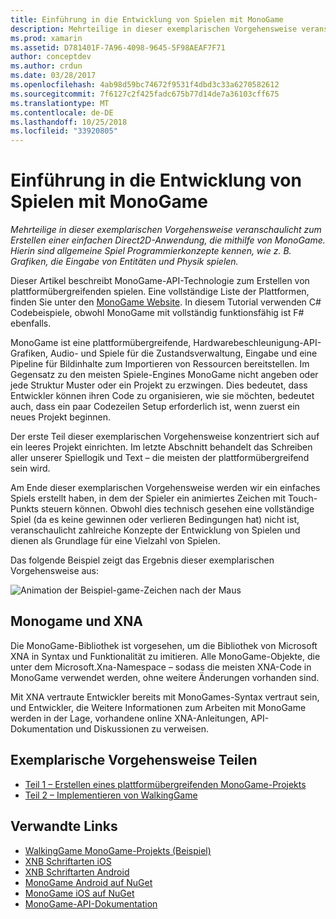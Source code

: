 ```yaml
---
title: Einführung in die Entwicklung von Spielen mit MonoGame
description: Mehrteilige in dieser exemplarischen Vorgehensweise veranschaulicht zum Erstellen einer einfachen Direct2D-Anwendung, die mithilfe von MonoGame.  Hierin sind allgemeine Spiel Programmierkonzepte kennen, wie z. B. Grafiken, die Eingabe von Entitäten und Physik spielen.
ms.prod: xamarin
ms.assetid: D781401F-7A96-4098-9645-5F98AEAF7F71
author: conceptdev
ms.author: crdun
ms.date: 03/28/2017
ms.openlocfilehash: 4ab98d59bc74672f9531f4dbd3c33a6270582612
ms.sourcegitcommit: 7f6127c2f425fadc675b77d14de7a36103cff675
ms.translationtype: MT
ms.contentlocale: de-DE
ms.lasthandoff: 10/25/2018
ms.locfileid: "33920805"
---
```

# <a name="introduction-to-game-development-with-monogame"></a>Einführung in die Entwicklung von Spielen mit MonoGame

_Mehrteilige in dieser exemplarischen Vorgehensweise veranschaulicht zum Erstellen einer einfachen Direct2D-Anwendung, die mithilfe von MonoGame.  Hierin sind allgemeine Spiel Programmierkonzepte kennen, wie z. B. Grafiken, die Eingabe von Entitäten und Physik spielen._

Dieser Artikel beschreibt MonoGame-API-Technologie zum Erstellen von plattformübergreifenden spielen. Eine vollständige Liste der Plattformen, finden Sie unter den [MonoGame Website](http://www.monogame.net/). In diesem Tutorial verwenden C# Codebeispiele, obwohl MonoGame mit vollständig funktionsfähig ist F# ebenfalls.

MonoGame ist eine plattformübergreifende, Hardwarebeschleunigung-API-Grafiken, Audio- und Spiele für die Zustandsverwaltung, Eingabe und eine Pipeline für Bildinhalte zum Importieren von Ressourcen bereitstellen. Im Gegensatz zu den meisten Spiele-Engines MonoGame nicht angeben oder jede Struktur Muster oder ein Projekt zu erzwingen.  Dies bedeutet, dass Entwickler können ihren Code zu organisieren, wie sie möchten, bedeutet auch, dass ein paar Codezeilen Setup erforderlich ist, wenn zuerst ein neues Projekt beginnen.

Der erste Teil dieser exemplarischen Vorgehensweise konzentriert sich auf ein leeres Projekt einrichten. Im letzte Abschnitt behandelt das Schreiben aller unserer Spiellogik und Text – die meisten der plattformübergreifend sein wird.

Am Ende dieser exemplarischen Vorgehensweise werden wir ein einfaches Spiels erstellt haben, in dem der Spieler ein animiertes Zeichen mit Touch-Punkts steuern können.  Obwohl dies technisch gesehen eine vollständige Spiel (da es keine gewinnen oder verlieren Bedingungen hat) nicht ist, veranschaulicht zahlreiche Konzepte der Entwicklung von Spielen und dienen als Grundlage für eine Vielzahl von Spielen. 

Das folgende Beispiel zeigt das Ergebnis dieser exemplarischen Vorgehensweise aus:

![Animation der Beispiel-game-Zeichen nach der Maus](images/image1.gif)

## <a name="monogame-and-xna"></a>Monogame und XNA

Die MonoGame-Bibliothek ist vorgesehen, um die Bibliothek von Microsoft XNA in Syntax und Funktionalität zu imitieren.  Alle MonoGame-Objekte, die unter dem Microsoft.Xna-Namespace – sodass die meisten XNA-Code in MonoGame verwendet werden, ohne weitere Änderungen vorhanden sind. 

Mit XNA vertraute Entwickler bereits mit MonoGames-Syntax vertraut sein, und Entwickler, die Weitere Informationen zum Arbeiten mit MonoGame werden in der Lage, vorhandene online XNA-Anleitungen, API-Dokumentation und Diskussionen zu verweisen.


## <a name="walkthrough-parts"></a>Exemplarische Vorgehensweise Teilen

- [Teil 1 – Erstellen eines plattformübergreifenden MonoGame-Projekts](~/graphics-games/monogame/introduction/part1.md)
- [Teil 2 – Implementieren von WalkingGame](~/graphics-games/monogame/introduction/part2.md)

## <a name="related-links"></a>Verwandte Links

- [WalkingGame MonoGame-Projekts (Beispiel)](https://developer.xamarin.com/samples/mobile/WalkingGameMG/)
- [XNB Schriftarten iOS](https://github.com/mono/CocosSharp/tree/master/Samples/GameStarterKit/GameStarterKit/Content/fonts)
- [XNB Schriftarten Android](https://github.com/mono/CocosSharp/tree/master/Samples/GameStarterKit/GameStarterKit/Assets/Content/fonts)
- [MonoGame Android auf NuGet](https://www.nuget.org/packages/MonoGame.Framework.Android/)
- [MonoGame iOS auf NuGet](https://www.nuget.org/packages/MonoGame.Framework.iOS/)
- [MonoGame-API-Dokumentation](http://www.monogame.net/documentation/?page=main)
